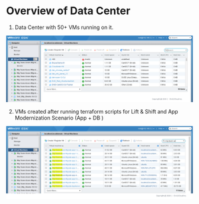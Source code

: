 # Overview of Data Center

1. Data Center with 50+ VMs running on it.
<p>
<kbd>
  <img src="../images/prerequisites/prereq1.PNG">
</kbd></p>

2. VMs created after running terraform scripts for Lift & Shift and App Modernization Scenario (App + DB )
<p>
<kbd>
  <img src="../images/prerequisites/prereq2.PNG">
</kbd></p>